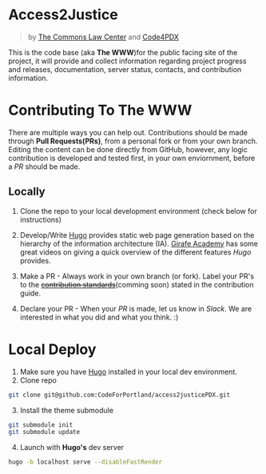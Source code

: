 # Access2Justice 
>by [The Commons Law Center](https://thecommonslawcenter.org) and [Code4PDX](https://codeforpdx.herokuapp.com)

This is the code base (aka **The WWW**)for the public facing site of the project, it will provide and collect information regarding project progress and releases, documentation, server status, contacts, and contribution information.

# Contributing To The WWW

There are multiple ways you can help out. Contributions should be made through **Pull Requests(PRs)**, from a personal fork or from your own branch. Editing the content can be done directly from GitHub, however, any logic contribution is developed and tested first, in your own enviornment, before a *PR* should be made.

## Locally
1. Clone the repo to your local development environment (check below for instructions)

2. Develop/Write
[Hugo](https://gohugo.io) provides static web page generation based on the hierarchy of the information architecture (IA). [Girafe Academy](https://youtu.be/qtIqKaDlqXo) has some great videos on giving a quick overview of the different features *Hugo* provides.

3. Make a PR - Always work in your own branch (or fork). Label your PR's to the <strike>[contribution standards](#)</strike>(comming soon) stated in the contribution guide.

4. Declare your PR - When your *PR* is made, let us know in *Slack*. We are interested in what you did and what you think. :) 

# Local Deploy

1. Make sure you have [Hugo](https://gohugo.io) installed in your local dev environment. 
2. Clone repo
```bash
git clone git@github.com:CodeForPortland/access2justicePDX.git
```
3. Install the theme submodule
```bash
git submodule init
git submodule update
```
4. Launch with **Hugo's** dev server
```bash
hugo -b localhost serve --disableFastRender
```
